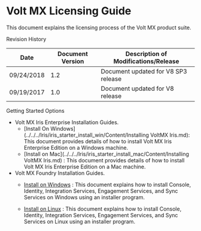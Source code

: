                      

# Volt MX Licensing Guide

This document explains the licensing process of the Volt MX product suite.

Revision History

  
| Date | Document Version | Description of Modifications/Release |
| --- | --- | --- |
| 09/24/2018 | 1.2 | Document updated for V8 SP3 release |
| 09/19/2017 | 1.0 | Document updated for V8 release |

Getting Started Options

*   Volt MX Iris Enterprise Installation Guides.
    *   [Install On Windows](../../../Iris/iris_starter_install_win/Content/Installing VoltMX Iris.md): This document provides details of how to install Volt MX Iris Enterprise Edition on a Windows machine.
    *   [Install on Mac](../../../Iris/iris_starter_install_mac/Content/Installing VoltMX Iris.md) : This document provides details of how to install Volt MX Iris Enterprise Edition on a Mac machine.
*   Volt MX Foundry Installation Guides.
    *   [Install on Windows](../../../Foundry/voltmx_foundry_windows_install_guide/Content/Introduction.md) : This document explains how to install Console, Identity, Integration Services, Engagement Services, and Sync Services on Windows using an installer program.
        
    *   [Install on Linux](../../../Foundry/voltmx_foundry_linux_install_guide/Content/Introduction.md) : This document explains how to install Console, Identity, Integration Services, Engagement Services, and Sync Services on Linux using an installer program.
